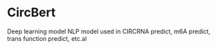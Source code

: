 # CircBert
Deep learning model
NLP model used in CIRCRNA predict, m6A predict, trans function predict, etc.al
